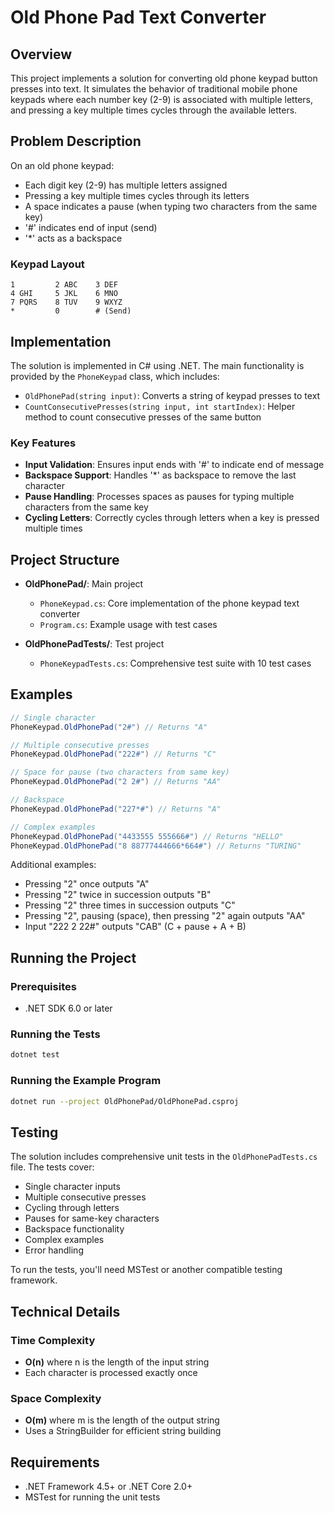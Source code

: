 # Old Phone Pad Text Converter

## Overview

This project implements a solution for converting old phone keypad button presses into text. It simulates the behavior of traditional mobile phone keypads where each number key (2-9) is associated with multiple letters, and pressing a key multiple times cycles through the available letters.

## Problem Description

On an old phone keypad:
- Each digit key (2-9) has multiple letters assigned
- Pressing a key multiple times cycles through its letters
- A space indicates a pause (when typing two characters from the same key)
- '#' indicates end of input (send)
- '*' acts as a backspace

### Keypad Layout

```
1         2 ABC    3 DEF
4 GHI     5 JKL    6 MNO
7 PQRS    8 TUV    9 WXYZ
*         0        # (Send)
```

## Implementation

The solution is implemented in C# using .NET. The main functionality is provided by the `PhoneKeypad` class, which includes:

- `OldPhonePad(string input)`: Converts a string of keypad presses to text
- `CountConsecutivePresses(string input, int startIndex)`: Helper method to count consecutive presses of the same button

### Key Features

- **Input Validation**: Ensures input ends with '#' to indicate end of message
- **Backspace Support**: Handles '*' as backspace to remove the last character
- **Pause Handling**: Processes spaces as pauses for typing multiple characters from the same key
- **Cycling Letters**: Correctly cycles through letters when a key is pressed multiple times

## Project Structure

- **OldPhonePad/**: Main project
  - `PhoneKeypad.cs`: Core implementation of the phone keypad text converter
  - `Program.cs`: Example usage with test cases

- **OldPhonePadTests/**: Test project
  - `PhoneKeypadTests.cs`: Comprehensive test suite with 10 test cases

## Examples

```csharp
// Single character
PhoneKeypad.OldPhonePad("2#") // Returns "A"

// Multiple consecutive presses
PhoneKeypad.OldPhonePad("222#") // Returns "C"

// Space for pause (two characters from same key)
PhoneKeypad.OldPhonePad("2 2#") // Returns "AA"

// Backspace
PhoneKeypad.OldPhonePad("227*#") // Returns "A"

// Complex examples
PhoneKeypad.OldPhonePad("4433555 555666#") // Returns "HELLO"
PhoneKeypad.OldPhonePad("8 88777444666*664#") // Returns "TURING"
```

Additional examples:
- Pressing "2" once outputs "A"
- Pressing "2" twice in succession outputs "B"
- Pressing "2" three times in succession outputs "C"
- Pressing "2", pausing (space), then pressing "2" again outputs "AA"
- Input "222 2 22#" outputs "CAB" (C + pause + A + B)

## Running the Project

### Prerequisites

- .NET SDK 6.0 or later

### Running the Tests

```bash
dotnet test
```

### Running the Example Program

```bash
dotnet run --project OldPhonePad/OldPhonePad.csproj
```

## Testing

The solution includes comprehensive unit tests in the `OldPhonePadTests.cs` file. The tests cover:

- Single character inputs
- Multiple consecutive presses
- Cycling through letters
- Pauses for same-key characters
- Backspace functionality
- Complex examples
- Error handling

To run the tests, you'll need MSTest or another compatible testing framework.

## Technical Details

### Time Complexity

- **O(n)** where n is the length of the input string
- Each character is processed exactly once

### Space Complexity

- **O(m)** where m is the length of the output string
- Uses a StringBuilder for efficient string building

## Requirements

- .NET Framework 4.5+ or .NET Core 2.0+
- MSTest for running the unit tests

